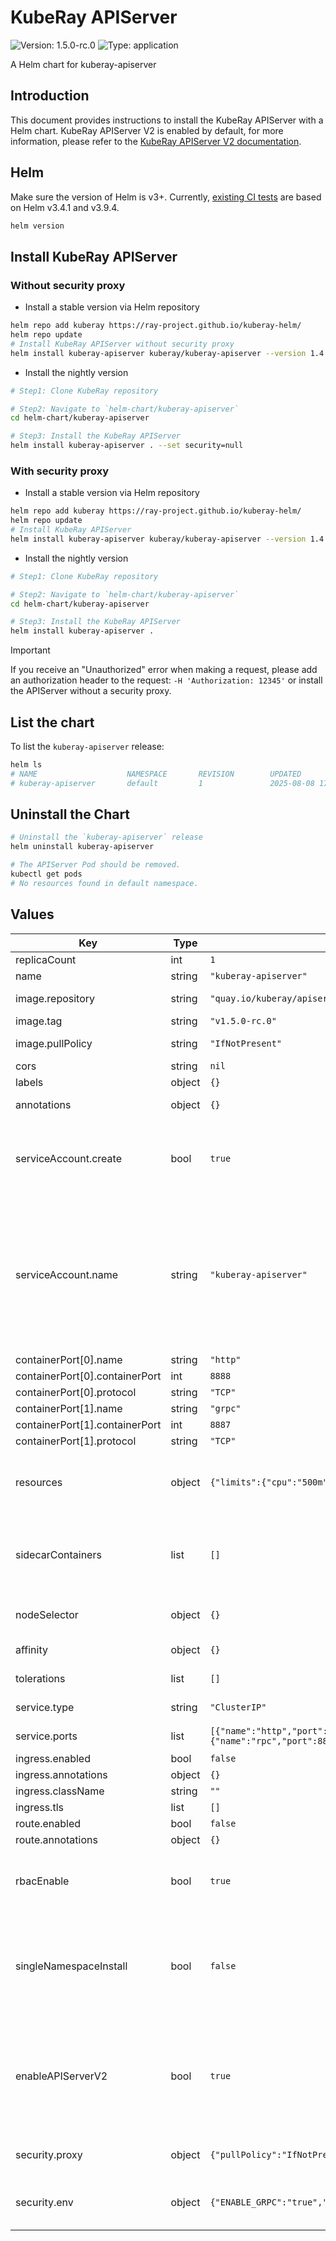 # KubeRay APIServer

![Version: 1.5.0-rc.0](https://img.shields.io/badge/Version-1.5.0--rc.0-informational?style=flat-square) ![Type: application](https://img.shields.io/badge/Type-application-informational?style=flat-square)

A Helm chart for kuberay-apiserver

## Introduction

This document provides instructions to install the KubeRay APIServer with a Helm chart.
KubeRay APIServer V2 is enabled by default, for more information,
please refer to the [KubeRay APIServer V2 documentation].

## Helm

Make sure the version of Helm is v3+. Currently, [existing CI tests] are based on Helm v3.4.1 and
v3.9.4.

```sh
helm version
```

## Install KubeRay APIServer

### Without security proxy

- Install a stable version via Helm repository

```sh
helm repo add kuberay https://ray-project.github.io/kuberay-helm/
helm repo update
# Install KubeRay APIServer without security proxy
helm install kuberay-apiserver kuberay/kuberay-apiserver --version 1.4.2 --set security=null
```

- Install the nightly version

```sh
# Step1: Clone KubeRay repository

# Step2: Navigate to `helm-chart/kuberay-apiserver`
cd helm-chart/kuberay-apiserver

# Step3: Install the KubeRay APIServer
helm install kuberay-apiserver . --set security=null
```

### With security proxy

- Install a stable version via Helm repository

```sh
helm repo add kuberay https://ray-project.github.io/kuberay-helm/
helm repo update
# Install KubeRay APIServer
helm install kuberay-apiserver kuberay/kuberay-apiserver --version 1.4.2
```

- Install the nightly version

```sh
# Step1: Clone KubeRay repository

# Step2: Navigate to `helm-chart/kuberay-apiserver`
cd helm-chart/kuberay-apiserver

# Step3: Install the KubeRay APIServer
helm install kuberay-apiserver .
```

> [!IMPORTANT]
> If you receive an "Unauthorized" error when making a request, please add an
> authorization header to the request: `-H 'Authorization: 12345'` or install the
> APIServer without a security proxy.

## List the chart

To list the `kuberay-apiserver` release:

```sh
helm ls
# NAME                    NAMESPACE       REVISION        UPDATED                                 STATUS          CHART
# kuberay-apiserver       default         1               2025-08-08 17:07:51.472353906 +0000 UTC deployed        kuberay-apiserver-1.4.2
```

## Uninstall the Chart

```sh
# Uninstall the `kuberay-apiserver` release
helm uninstall kuberay-apiserver

# The APIServer Pod should be removed.
kubectl get pods
# No resources found in default namespace.
```

[existing CI tests]: https://github.com/ray-project/kuberay/blob/master/.github/workflows/helm.yaml
[KubeRay APIServer V2 documentation]: https://github.com/ray-project/kuberay/blob/master/apiserversdk/README.md

## Values

| Key | Type | Default | Description |
|-----|------|---------|-------------|
| replicaCount | int | `1` |  |
| name | string | `"kuberay-apiserver"` |  |
| image.repository | string | `"quay.io/kuberay/apiserver"` | Image repository. |
| image.tag | string | `"v1.5.0-rc.0"` | Image tag. |
| image.pullPolicy | string | `"IfNotPresent"` | Image pull policy. |
| cors | string | `nil` |  |
| labels | object | `{}` | Extra labels. |
| annotations | object | `{}` | Extra annotations. |
| serviceAccount.create | bool | `true` | Specifies whether a service account should be created. |
| serviceAccount.name | string | `"kuberay-apiserver"` | The name of the service account to use. If not set and create is true, a name is generated using the fullname template |
| containerPort[0].name | string | `"http"` |  |
| containerPort[0].containerPort | int | `8888` |  |
| containerPort[0].protocol | string | `"TCP"` |  |
| containerPort[1].name | string | `"grpc"` |  |
| containerPort[1].containerPort | int | `8887` |  |
| containerPort[1].protocol | string | `"TCP"` |  |
| resources | object | `{"limits":{"cpu":"500m","memory":"500Mi"},"requests":{"cpu":"300m","memory":"300Mi"}}` | Resource requests and limits for containers. |
| sidecarContainers | list | `[]` | Sidecar containers to run along with the main container. |
| nodeSelector | object | `{}` | Node selector for pods. |
| affinity | object | `{}` | Affinity for pods. |
| tolerations | list | `[]` | Tolerations for pods. |
| service.type | string | `"ClusterIP"` | Service type. |
| service.ports | list | `[{"name":"http","port":8888,"protocol":"TCP","targetPort":8888},{"name":"rpc","port":8887,"protocol":"TCP","targetPort":8887}]` | Service port. |
| ingress.enabled | bool | `false` |  |
| ingress.annotations | object | `{}` |  |
| ingress.className | string | `""` |  |
| ingress.tls | list | `[]` |  |
| route.enabled | bool | `false` |  |
| route.annotations | object | `{}` |  |
| rbacEnable | bool | `true` | Install Default RBAC roles and bindings |
| singleNamespaceInstall | bool | `false` | The chart can be installed by users with permissions to a single namespace only |
| enableAPIServerV2 | bool | `true` | If set to true, APIServer v2 would be served on the same port as the APIServer v1. |
| security.proxy | object | `{"pullPolicy":"IfNotPresent","repository":"quay.io/kuberay/security-proxy","tag":"nightly"}` | security proxy image. |
| security.env | object | `{"ENABLE_GRPC":"true","GRPC_LOCAL_PORT":8987,"HTTP_LOCAL_PORT":8988,"SECURITY_PREFIX":"/","SECURITY_TOKEN":"12345"}` | security proxy environment variables. |
